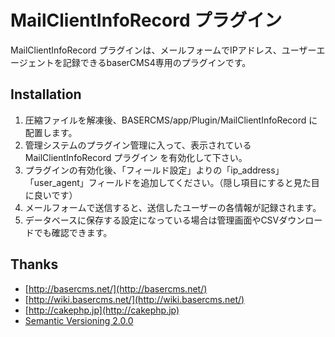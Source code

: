 # MailClientInfoRecord プラグイン

MailClientInfoRecord プラグインは、メールフォームでIPアドレス、ユーザーエージェントを記録できるbaserCMS4専用のプラグインです。


## Installation

1. 圧縮ファイルを解凍後、BASERCMS/app/Plugin/MailClientInfoRecord に配置します。
2. 管理システムのプラグイン管理に入って、表示されている MailClientInfoRecord プラグイン を有効化して下さい。
3. プラグインの有効化後、「フィールド設定」よりの「ip_address」「user_agent」フィールドを追加してください。（隠し項目にすると見た目に良いです）
4. メールフォームで送信すると、送信したユーザーの各情報が記録されます。
5. データベースに保存する設定になっている場合は管理画面やCSVダウンロードでも確認できます。

## Thanks

- [http://basercms.net/](http://basercms.net/)
- [http://wiki.basercms.net/](http://wiki.basercms.net/)
- [http://cakephp.jp](http://cakephp.jp)
- [Semantic Versioning 2.0.0](http://semver.org/lang/ja/)
